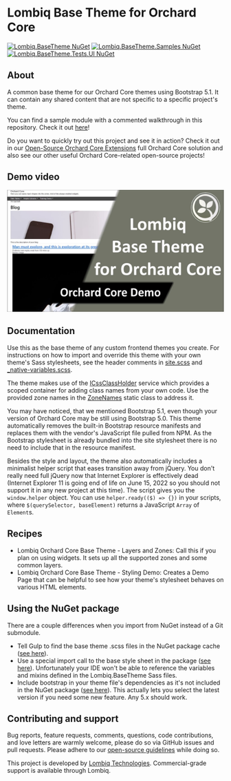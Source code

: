 # Lombiq Base Theme for Orchard Core


[![Lombiq.BaseTheme NuGet](https://img.shields.io/nuget/v/Lombiq.BaseTheme?label=Lombiq.BaseTheme)](https://www.nuget.org/packages/Lombiq.BaseTheme/)
[![Lombiq.BaseTheme.Samples NuGet](https://img.shields.io/nuget/v/Lombiq.BaseTheme?label=Lombiq.BaseTheme.Samples)](https://www.nuget.org/packages/Lombiq.BaseTheme.Samples/)
[![Lombiq.BaseTheme.Tests.UI NuGet](https://img.shields.io/nuget/v/Lombiq.BaseTheme?label=Lombiq.BaseTheme.Tests.UI)](https://www.nuget.org/packages/Lombiq.BaseTheme.Tests.UI/)


## About

A common base theme for our Orchard Core themes using Bootstrap 5.1. It can contain any shared content that are not specific to a specific project's theme.

You can find a sample module with a commented walkthrough in this repository. Check it out [here](Lombiq.BaseTheme.Samples/Readme.md)!

Do you want to quickly try out this project and see it in action? Check it out in our [Open-Source Orchard Core Extensions](https://github.com/Lombiq/Open-Source-Orchard-Core-Extensions) full Orchard Core solution and also see our other useful Orchard Core-related open-source projects!


## Demo video

[![Watch the video](Docs/Assets/Images/DemoVideoThumbnail.jpg)](https://youtu.be/9DjKxEumoRE)

## Documentation

Use this as the base theme of any custom frontend themes you create. For instructions on how to import and override this theme with your own theme's Sass stylesheets, see the header comments in [site.scss](Assets/Styles/site.scss) and [_native-variables.scss](Assets/Styles/abstracts/_native-variables.scss).

The theme makes use of the [ICssClassHolder](Services/ICssClassHolder.cs) service which provides a scoped container for adding class names from your own code. Use the provided zone names in the [ZoneNames](Constants/ZoneNames.cs) static class to address it.

You may have noticed, that we mentioned Bootstrap 5.1, even though your version of Orchard Core may be still using Bootstrap 5.0. This theme automatically removes the built-in Bootstrap resource manifests and replaces them with the vendor's JavaScript file pulled from NPM. As the Bootstrap stylesheet is already bundled into the site stylesheet there is no need to include that in the resource manifest. 

Besides the style and layout, the theme also automatically includes a minimalist helper script that eases transition away from jQuery. You don't really need full jQuery now that Internet Explorer is effectively dead (Internet Explorer 11 is going end of life on June 15, 2022 so you should not support it in any new project at this time). The script gives you the `window.helper` object. You can use `helper.ready(($) => {})` in your scripts, where `$(querySelector, baseElement)` returns a JavaScript `Array` of `Element`s.

## Recipes

- Lombiq Orchard Core Base Theme - Layers and Zones: Call this if you plan on using widgets. It sets up all the supported zones and some common layers.
- Lombiq Orchard Core Base Theme - Styling Demo: Creates a Demo Page that can be helpful to see how your theme's stylesheet behaves on various HTML elements.

## Using the NuGet package

There are a couple differences when you import from NuGet instead of a Git submodule.
- Tell Gulp to find the base theme .scss files in the NuGet package cache ([see here](https://github.com/Lombiq/Orchard-Base-Theme/blob/f2377271063d31d700cba593917195547c1654aa/Lombiq.BaseTheme.Samples/Gulpfile.js#L17-L37)).
- Use a special import call to the base style sheet in the package ([see here](https://github.com/Lombiq/Orchard-Base-Theme/blob/f2377271063d31d700cba593917195547c1654aa/Lombiq.BaseTheme.Samples/Assets/Styles/site.scss#L7-L13)). Unfortunately your IDE won't be able to reference the variables and mixins defined in the Lombiq.BaseTheme Sass files.
- Include bootstrap in your theme file's dependencies as it's not included in the NuGet package ([see here](https://github.com/Lombiq/Orchard-Base-Theme/blob/f2377271063d31d700cba593917195547c1654aa/Lombiq.BaseTheme.Samples/package.json#L7-L9)). This actually lets you select the latest version if you need some new feature. Any 5.x should work.

## Contributing and support

Bug reports, feature requests, comments, questions, code contributions, and love letters are warmly welcome, please do so via GitHub issues and pull requests. Please adhere to our [open-source guidelines](https://lombiq.com/open-source-guidelines) while doing so.

This project is developed by [Lombiq Technologies](https://lombiq.com/). Commercial-grade support is available through Lombiq.
